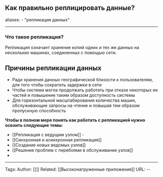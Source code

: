 ## Как правильно реплицировать данные?
aliases: 
	- "репликация данных"

---

### Что такое репликация?

Репликация означает хранение копий одних и тех же данных на нескольких машинах, соединенных с помощью сети.

## Причины репликации данных
- Ради хранения данных географической близости к пользователям, для того чтобы сократить задержки в сети
- Чтобы система могла продолжать работать при отказе некоторых ее частей и повышение таким образом доступность системы 
- Для горизонтальной масштабирования количества машин, обслуживающие запросы на чтение и повышая тем образом пропускную способность  

**Чтобы в полном мере понять  как работать с репликацией нужно освоить следующие темы:**
- [[Репликация с ведущим узлом]] - 
- [[Синхронная и асинхронная репликация]]
- [[Создание новых ведомых узлов]]
- [[Решение проблем с перебоями в обслуживание узлов]]
- 


---
Tags:
Author: [[]]
Related: [[Высоконагруженные приложения]]
URL: -- 